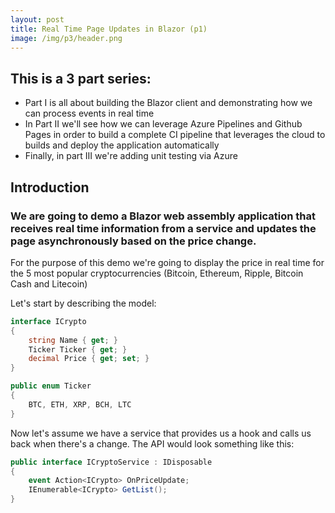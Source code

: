 ```yaml
---	
layout: post	
title: Real Time Page Updates in Blazor (p1)
image: /img/p3/header.png
---	
```


## This is a 3 part series:
- Part I is all about building the Blazor client and demonstrating how we can process events in real time
- In Part II  we'll see how we can leverage Azure Pipelines and Github Pages in order to build a complete CI pipeline that leverages the cloud to builds and deploy the application automatically
- Finally, in part III we're adding unit testing via Azure 

## Introduction

### We are going to demo a Blazor web assembly application that receives real time information from a service and updates the page asynchronously based on the price change.

For the purpose of this demo we're going to display the price in real time for the 5 most popular cryptocurrencies (Bitcoin, Ethereum, Ripple, Bitcoin Cash and Litecoin)

Let's start by describing the model:

```csharp
interface ICrypto
{
	string Name { get; }
	Ticker Ticker { get; }
	decimal Price { get; set; }
}

public enum Ticker
{
	BTC, ETH, XRP, BCH, LTC
}
```

Now let's assume we have a service that provides us a hook and calls us back when there's a change. The API would look something like this:

```csharp
public interface ICryptoService : IDisposable
{
	event Action<ICrypto> OnPriceUpdate;
	IEnumerable<ICrypto> GetList();
}
```

